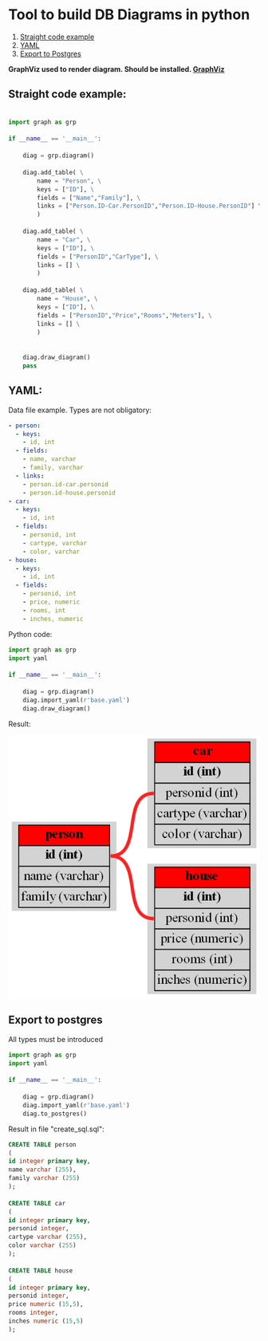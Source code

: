 # Tool to build DB Diagrams in python

1. [Straight code example](#straight-code-example)
2. [YAML](#yaml)
3. [Export to Postgres](#export-to-postgres)


**GraphViz used to render diagram. Should be installed. [GraphViz](https://www.graphviz.org/)**

## Straight code example:

```python

import graph as grp

if __name__ == '__main__':
    
    diag = grp.diagram()

    diag.add_table( \
        name = "Person", \
        keys = ["ID"], \
        fields = ["Name","Family"], \
        links = ["Person.ID-Car.PersonID","Person.ID-House.PersonID"] \
        )

    diag.add_table( \
        name = "Car", \
        keys = ["ID"], \
        fields = ["PersonID","CarType"], \
        links = [] \
        )

    diag.add_table( \
        name = "House", \
        keys = ["ID"], \
        fields = ["PersonID","Price","Rooms","Meters"], \
        links = [] \
        )


    diag.draw_diagram()
    pass


```

## YAML:

Data file example. Types are not obligatory:

```yaml
- person:
  - keys:
    - id, int
  - fields:
    - name, varchar
    - family, varchar
  - links:
    - person.id-car.personid
    - person.id-house.personid
- car:
  - keys:
    - id, int
  - fields:
    - personid, int
    - cartype, varchar
    - color, varchar
- house:
  - keys:
    - id, int
  - fields:
    - personid, int
    - price, numeric
    - rooms, int 
    - inches, numeric
```

Python code:

```python
import graph as grp
import yaml

if __name__ == '__main__':
    
    diag = grp.diagram()
    diag.import_yaml(r'base.yaml')
    diag.draw_diagram()

```

Result:

![Result](/DrawDB/res.png?v=4&s=100)


## Export to postgres

All types must be introduced

```python
import graph as grp
import yaml

if __name__ == '__main__':
    
    diag = grp.diagram()
    diag.import_yaml(r'base.yaml')
    diag.to_postgres()

```

Result in file "create_sql.sql":
 
```SQL
CREATE TABLE person
(
id integer primary key,
name varchar (255),
family varchar (255)
); 

CREATE TABLE car
(
id integer primary key,
personid integer,
cartype varchar (255),
color varchar (255)
); 

CREATE TABLE house
(
id integer primary key,
personid integer,
price numeric (15,5),
rooms integer,
inches numeric (15,5)
); 

```

